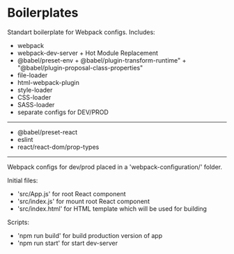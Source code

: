 # Boilerplates
Standart boilerplate for Webpack configs.
Includes: 
- webpack
- webpack-dev-server + Hot Module Replacement
- @babel/preset-env + @babel/plugin-transform-runtime" + "@babel/plugin-proposal-class-properties"
- file-loader
- html-webpack-plugin
- style-loader
- CSS-loader
- SASS-loader
- separate configs for DEV/PROD
-----------------------------------------------------------------------------------
- @babel/preset-react
- eslint
- react/react-dom/prop-types
-----------------------------------------------------------------------------------
Webpack configs for dev/prod placed in a 'webpack-configuration/' folder. 

Initial files:
- 'src/App.js' for root React component
- 'src/index.js' for mount root React component
- 'src/index.html' for HTML template which will be used for building

Scripts:
- 'npm run build' for build production version of app
- 'npm run start' for start dev-server
